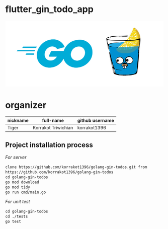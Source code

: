 # flutter_gin_todo_app

![](https://github.com/korrakot1396/golang-gin-todos/blob/main/img/gin_gonic_logo.png)
# organizer

| nickname | full-name           | github username |
| -------- | ------------------- | --------------- |
| Tiger    | Korrakot Triwichian | korrakot1396    |

## Project installation process

_For server_

```shell
clone https://github.com/korrakot1396/golang-gin-todos.git from https://github.com/korrakot1396/golang-gin-todos
cd golang-gin-todos
go mod download
go mod tidy
go run cmd/main.go
```

_For unit test_

```shell
cd golang-gin-todos
cd ./tests
go test
```
